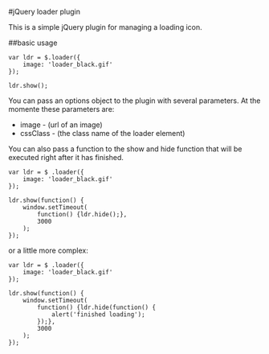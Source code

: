 #jQuery loader plugin

This is a simple jQuery plugin for managing a loading icon.

##basic usage

	var ldr = $.loader({
		image: 'loader_black.gif'
	});

	ldr.show();

You can pass an options object to the plugin with several parameters. At the momente these parameters are:

- image - (url of an image)
- cssClass - (the class name of the loader element)

You can also pass a function to the show and hide function that will be executed right after it has finished.

	var ldr = $	.loader({
		image: 'loader_black.gif'
	});

	ldr.show(function() {
		window.setTimeout(
			function() {ldr.hide();},
			3000
		);
	});

or a little more complex:

	var ldr = $	.loader({
		image: 'loader_black.gif'
	});

	ldr.show(function() {
		window.setTimeout(
			function() {ldr.hide(function() {
				alert('finished loading');
			});},
			3000
		);
	});